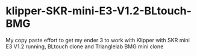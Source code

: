 # klipper-SKR-mini-E3-V1.2-BLtouch-BMG

My copy paste effort to get my ender 3 to work with Klipper with SKR mini E3 V1.2 running, BLtouch clone and Trianglelab BMG mini clone
